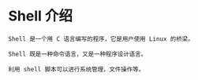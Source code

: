 # Shell 介绍
~~~
Shell 是一个用 C 语言编写的程序，它是用户使用 Linux 的桥梁。

Shell 既是一种命令语言，又是一种程序设计语言。

利用 shell 脚本可以进行系统管理，文件操作等。

~~~

